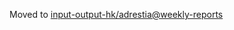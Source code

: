 Moved to [input-output-hk/adrestia@weekly-reports](https://github.com/input-output-hk/adrestia/tree/weekly-reports/2020-01-31)
